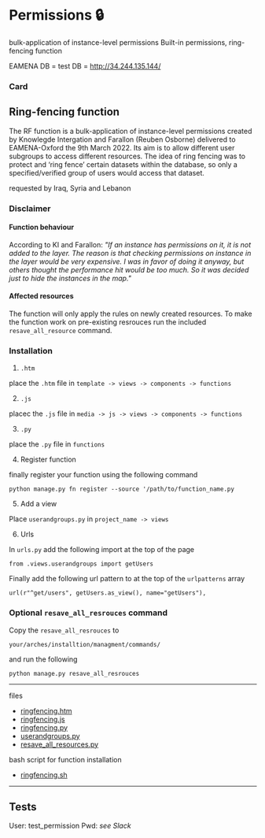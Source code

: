 # Permissions 🔒

bulk-application of instance-level permissions
Built-in permissions, ring-fencing function

EAMENA DB = 
test DB = http://34.244.135.144/



### Card



## Ring-fencing function

The RF function is a bulk-application of instance-level permissions created by Knowlegde Intergation and Farallon (Reuben Osborne) delivered to EAMENA-Oxford the 9th March 2022. Its aim is to allow different user subgroups to access different resources. The idea of ring fencing was to protect and ‘ring fence’ certain datasets within the database, so only a specified/verified group of users would access that dataset.

requested by Iraq, Syria and Lebanon

### Disclaimer

#### Function behaviour

According to KI and Farallon: *"If an instance has permissions on it, it is not added to the layer. The reason is that checking permissions on instance in the layer would be very expensive. I was in favor of doing it anyway, but others thought the performance hit would be too much. So it was decided just to hide the instances in the map."*

#### Affected resources

The function will only apply the rules on newly created resources. To make the function work on pre-existing resrouces run the included `resave_all_resource` command.

### Installation

1. `.htm` 

place the `.htm` file in `template -> views -> components -> functions`

2. `.js`

placec the `.js` file in `media -> js -> views -> components -> functions`

3. `.py`

place the `.py` file in `functions`

4. Register function

finally register your function using the following command

```
python manage.py fn register --source '/path/to/function_name.py
```

5. Add a view

Place `userandgroups.py` in `project_name -> views`

6. Urls

In `urls.py` add the following import at the top of the page
```
from .views.userandgroups import getUsers
```
Finally add the following url pattern to at the top of the `urlpatterns` array
```
url(r"^get/users", getUsers.as_view(), name="getUsers"),
```

### Optional `resave_all_resrouces` command

Copy the `resave_all_resrouces` to 
```
your/arches/installtion/managment/commands/
```

and run the following 
```
python manage.py resave_all_resrouces
```

---

files

* [ringfencing.htm](https://github.com/eamena-project/eamena-arches-dev/blob/main/functions/ring-fencing/files/ringfencing.htm)
* [ringfencing.js](https://github.com/eamena-project/eamena-arches-dev/blob/main/functions/ring-fencing/files/ringfencing.js)
* [ringfencing.py](https://github.com/eamena-project/eamena-arches-dev/blob/main/functions/ring-fencing/files/ringfencing.py)
* [userandgroups.py](https://github.com/eamena-project/eamena-arches-dev/blob/main/functions/ring-fencing/files/userandgroups.py)
* [resave_all_resources.py](https://github.com/eamena-project/eamena-arches-dev/blob/main/functions/ring-fencing/files/resave_all_resources.py)

bash script for function installation

* [ringfencing.sh](https://github.com/eamena-project/eamena-arches-dev/tree/main/functions/ring-fencing/ringfencing.sh)

---

## Tests


User: test_permission
Pwd: *see Slack* 
